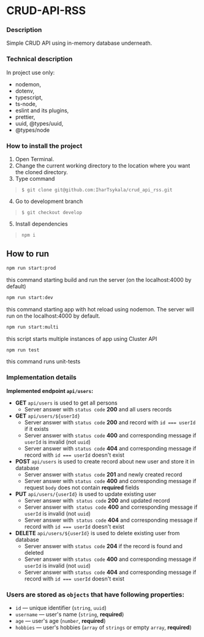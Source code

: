 # CRUD-API-RSS

### Description

Simple CRUD API using in-memory database underneath.

### Technical description

In project use only:
- nodemon,
- dotenv,
- typescript,
- ts-node,
- eslint and its plugins,
- prettier,
- uuid, @types/uuid,
- @types/node

### How to install the project
1. Open Terminal.
2. Change the current working directory to the location where you want the cloned directory.
3. Type command
> `$ git clone git@github.com:IharTsykala/crud_api_rss.git`

4. Go to development branch
> `$ git checkout develop`

5. Install dependencies
> `npm i`

## How to run

```bash
npm run start:prod 
``` 
this command starting build and run the server (on the localhost:4000 by default)
```bash
npm run start:dev 
``` 
this command starting app with hot reload using nodemon. The server will run on the localhost:4000 by default.
```bash
npm run start:multi 
``` 
this script starts multiple instances of app using Cluster API
```bash
npm run test 
``` 
this command runs unit-tests 

### Implementation details

**Implemented endpoint `api/users`:**
- **GET** `api/users` is used to get all persons
    - Server answer with `status code` **200** and all users records
- **GET** `api/users/${userId}`
    - Server answer with `status code` **200** and record with `id === userId` if it exists
    - Server  answer with `status code` **400** and corresponding message if `userId` is invalid (not `uuid`)
    - Server answer with `status code` **404** and corresponding message if record with `id === userId` doesn't exist
- **POST** `api/users` is used to create record about new user and store it in database
    - Server answer with `status code` **201** and newly created record
    - Server answer with `status code` **400** and corresponding message if request `body` does not contain **required** fields
- **PUT** `api/users/{userId}` is used to update existing user
    - Server answer with` status code` **200** and updated record
    - Server answer with` status code` **400** and corresponding message if `userId` is invalid (not `uuid`)
    - Server answer with` status code` **404** and corresponding message if record with `id === userId` doesn't exist
- **DELETE** `api/users/${userId}` is used to delete existing user from database
    - Server answer with `status code` **204** if the record is found and deleted
    - Server answer with `status code` **400** and corresponding message if `userId` is invalid (not `uuid`)
    - Server answer with `status code` **404** and corresponding message if record with `id === userId` doesn't exist

### Users are stored as `objects` that have following properties:
- `id` — unique identifier (`string`, `uuid`)
- `username` — user's name (`string`, **required**)
- `age` — user's age (`number`, **required**)
- `hobbies` — user's hobbies (`array` of `strings` or empty `array`, **required**)
